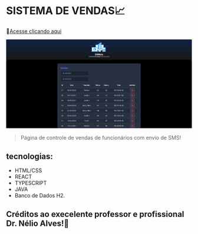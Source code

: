 # SISTEMA DE VENDAS📈

🔗[Acesse clicando aqui](https://dsmeta-rcpedroh.netlify.app/)

![preview](./preview/dsmeta-rcpedroh.netlify.app_.png)

>Página de controle de vendas de funcionários com envio de SMS!

## tecnologias: 
 - HTML/CSS 
 - REACT 
 - TYPESCRIPT 
 - JAVA
 - Banco de Dados H2.

 ## Créditos ao execelente professor e profissional Dr. Nélio Alves!👏

